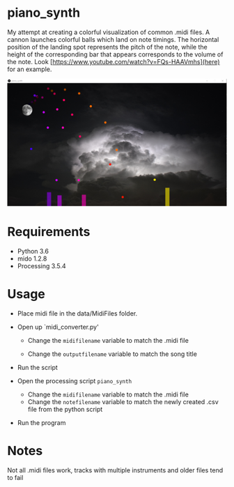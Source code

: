 # piano_synth

My attempt at creating a colorful visualization of common .midi files.  A cannon launches colorful balls which land on note timings.  The horizontal position of the landing spot represents the pitch of the note, while the height of the corresponding bar that appears corresponds to the volume of the note. Look [https://www.youtube.com/watch?v=FQs-HAAVmhs](here) for an example.

![](piano_synth/data/Pictures/screenshot.png)

# Requirements
* Python 3.6
* mido 1.2.8
* Processing 3.5.4

# Usage

* Place midi file in the data/MidiFiles folder.

* Open up `midi_converter.py'

    * Change the `midifilename` variable to match the .midi file

    * Change the `outputfilename` variable to match the song title

* Run the script

* Open the processing script `piano_synth`

    * Change the `midifilename` variable to match the .midi file
    * Change the `notefilename` variable to match the newly created .csv file from the python script

* Run the program

# Notes
Not all .midi files work, tracks with multiple instruments and older files tend to fail
